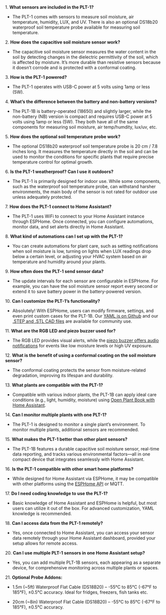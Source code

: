 1\. **What sensors are included in the PLT-1?**

* The PLT-1 comes with sensors to measure soil moisture, air temperature, humidity, LUX, and UV. There is also an optional DS18b20 waterproof soil temperature probe available for measuring soil temperature.

2\. **How does the capacitive soil moisture sensor work?**

* The capacitive soil moisture sensor measures the water content in the soil by detecting changes in the dielectric permittivity of the soil, which is affected by moisture. It’s more durable than resistive sensors because it doesn’t corrode and is protected with a conformal coating.

3\. **How is the PLT-1 powered?**

* The PLT-1 operates with USB-C power at 5 volts using 1amp or less (5W).

4\. **What’s the difference between the battery and non-battery versions?**

* The PLT-1B is battery-operated (18650) and slightly larger, while the non-battery (NB) version is compact and requires USB-C power at 5 volts using 1amp or less (5W). They both have all of the same components for measuring soil moisture, air temp/humdity, lux/uv, etc.

5\. **How does the optional soil temperature probe work?**

* The optional DS18b20 waterproof soil temperature probe is 20 cm / 7.8 inches long. It measures the temperature directly in the soil and can be used to monitor the conditions for specific plants that require precise temperature control for optimal growth.

6\. **Is the PLT-1 weatherproof? Can I use it outdoors?**

* The PLT-1 is primarily designed for indoor use. While some components, such as the waterproof soil temperature probe, can withstand harsher environments, the main body of the sensor is not rated for outdoor use unless adequately protected.

7\. **How does the PLT-1 connect to Home Assistant?**

* The PLT-1 uses WiFi to connect to your Home Assistant instance through ESPHome. Once connected, you can configure automations, monitor data, and set alerts directly in Home Assistant.

8\. **What kind of automations can I set up with the PLT-1?**

* You can create automations for plant care, such as setting notifications when soil moisture is low, turning on lights when LUX readings drop below a certain level, or adjusting your HVAC system based on air temperature and humidity around your plants.

9\. **How often does the PLT-1 send sensor data?**

* The update intervals for each sensor are configurable in ESPHome. For example, you can have the soil moisture sensor report every second or extend it to save battery power in the battery-powered version.

10\. **Can I customize the PLT-1’s functionality?**

* Absolutely! With ESPHome, users can modify firmware, settings, and even print custom cases for the PLT-1B. Our <a href="https://github.com/ApolloAutomation/PLT-1" target="_blank" rel="noreferrer nofollow noopener">YAML is on Github</a> and our <a href="https://www.printables.com/@Apollo_1187039" target="_blank" rel="noreferrer nofollow noopener">.STEP and .STL CAD files</a> are available for community use.

11\. **What are the RGB LED and piezo buzzer used for?**

* The RGB LED provides visual alerts, while the <a href="https://wiki.apolloautomation.com/products/general/piezo/" title="Click here to go to the piezo buzzer wiki tutorial" target="_blank" rel="noreferrer nofollow noopener">piezo buzzer offers audio notifications</a> for events like low moisture levels or high UV exposure.

12\. **What is the benefit of using a conformal coating on the soil moisture sensor?**

* The conformal coating protects the sensor from moisture-related degradation, improving its lifespan and durability.

13\. **What plants are compatible with the PLT-1?**

* Compatible with various indoor plants, the PLT-1B can apply ideal care conditions (e.g., light, humidity, moisture) using <a href="https://github.com/Olen/home-assistant-openplantbook" target="_blank" rel="noreferrer nofollow noopener">Open Plant Book with Home Assistant</a>.

14\. **Can I monitor multiple plants with one PLT-1?**

* The PLT-1 is designed to monitor a single plant’s environment. To monitor multiple plants, additional sensors are recommended.

15\. **What makes the PLT-1 better than other plant sensors?**

* The PLT-1B features a durable capacitive soil moisture sensor, real-time data reporting, and tracks various environmental factors—all in one compact device that integrates seamlessly with Home Assistant.

16\. **Is the PLT-1 compatible with other smart home platforms?**

* While designed for Home Assistant via ESPHome, it may be compatible with other platforms using the <a href="https://esphome.io/components/api.html" target="_blank" rel="noreferrer nofollow noopener">ESPHome API</a> or MQTT.

17\. **Do I need coding knowledge to use the PLT-1?**

* Basic knowledge of Home Assistant and ESPHome is helpful, but most users can utilize it out of the box. For advanced customization, YAML knowledge is recommended.

18\. **Can I access data from the PLT-1 remotely?**

* Yes, once connected to Home Assistant, you can access your sensor data remotely through your Home Assistant dashboard, provided your setup allows for remote access.

20\. **Can I use multiple PLT-1 sensors in one Home Assistant setup?**

* Yes, you can add multiple PLT-1B sensors, each appearing as a separate device, for comprehensive monitoring across multiple plants or spaces.

21\. **Optional Probe Addons:**

* 1\.5m (~5ft) Waterproof Flat Cable (DS18B20) – -55°C to 85°C (-67°F to 185°F), ±0.5°C accuracy. Ideal for fridges, freezers, fish tanks etc.

* 20cm (~8in) Waterproof Flat Cable (DS18B20) – -55°C to 85°C (-67°F to 185°F), ±0.5°C accuracy.